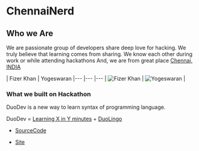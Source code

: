 ChennaiNerd
===========

## Who we Are

We are passionate group of developers share deep love for hacking.
We truly believe that learning comes from sharing.
We know each other during work or while attending hackathons And,
we are from great place [Chennai, INDIA](https://www.youtube.com/watch?v=VKMyYO2g6Fc)

| Fizer Khan | Yogeswaran
|--- |--- |---
| ![Fizer Khan](https://avatars3.githubusercontent.com/u/1433380?v=3&s=200) | ![Yogeswaran](https://avatars3.githubusercontent.com/u/1505586?v=3&s=200) |

### What we built on Hackathon

DuoDev is a new way to learn syntax of programming language.

DuoDev = [Learning X in Y minutes](http://learnxinyminutes.com/) + [DuoLingo](https://www.duolingo.com)

* [SourceCode](https://github.com/ChennaiNerd/DuoDev)

* [Site](http://ufkk04cc7eb6.fizerkhan.koding.io/)









